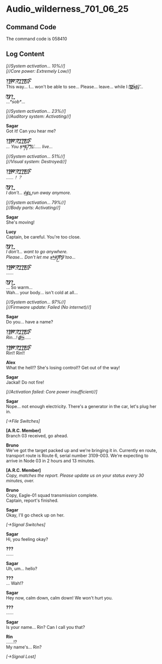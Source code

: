 # Audio_wilderness_701_06_25
## Command Code
The command code is 058410

## Log Content
*[//System activation… 10%//]<br>
[//Core power: Extremely Low//]*

**?́͢?̴͘͢͝?̶̶̴̕?̛́͡_̴̛?̨͜͝͝͞?͢͢͜͢?̀̀͢͞?̶҉͠_̨̛͘?̴͘͡**<br>
This way... I... won't be able to see... Please... leave... while I 3̡͝҉z̀҉͏̸͟ḱ̶̴͜)̧̛́v̡͠...

**?҉̕͜͞?̷̷̸́?͜͢**<br>
...*\*sob\**...

*[//System activation… 23%//]<br>
[//Auditory system: Activating//]*

**Sagar**<br>
Got it! Can you hear me?

**?́͢?̴͘͢͝?̶̶̴̕?̛́͡_̴̛?̨͜͝͝͞?͢͢͜͢?̀̀͢͞?̶҉͠_̨̛͘?̴͘͡**<br>
*... You K̶̨\*̴̷̧̧̕$̢̡͘7͝͏̧͘͠%҉̀…... live...*

*[//System activation... 51%//]<br>
[//Visual system: Destroyed//]*

**?́͢?̴͘͢͝?̶̶̴̕?̛́͡_̴̛?̨͜͝͝͞?͢͢͜͢?̀̀͢͞?̶҉͠_̨̛͘?̴͘͡**<br>
*……！？*

**?҉̕͜͞?̷̷̸́?͜͢**<br>
*I don't... v̸́͢͢d̴̷̷͢s̨͜ run away anymore.*

*[//System activation... 79%//]<br>
[//Body parts: Activating//]*

**Sagar**<br>
She's moving!

**Lucy**<br>
Captain, be careful. You're too close.

**?҉̕͜͞?̷̷̸́?͜͢**<br>
*I don't... want to go anywhere.<br>
Please... Don't let me x̶͟\*̴͜\#̢̡̀͘͜)͝͡P҉̧̨̛9̛̀ too...*

**?́͢?̴͘͢͝?̶̶̴̕?̛́͡_̴̛?̨͜͝͝͞?͢͢͜͢?̀̀͢͞?̶҉͠_̨̛͘?̴͘͡**<br>
......

**?҉̕͜͞?̷̷̸́?͜͢**<br>
... So warm...<br>
Wah... your body... isn't cold at all...

*[//System activation... 97%//]<br>
[//Firmware update: Failed (No internet)//]*

**Sagar**<br>
Do you... have a name?

**?́͢?̴͘͢͝?̶̶̴̕?̛́͡_̴̛?̨͜͝͝͞?͢͢͜͢?̀̀͢͞?̶҉͠_̨̛͘?̴͘͡**<br>
*Rin...! p̷͢͠҉҉=̵̷̴͘͟......*

**?́͢?̴͘͢͝?̶̶̴̕?̛́͡_̴̛?̨͜͝͝͞?͢͢͜͢?̀̀͢͞?̶҉͠_̨̛͘?̴͘͡**<br>
Rin!! Rin!!

**Alex**<br>
What the hell!? She's losing control!? Get out of the way!

**Sagar**<br>
Jackal! Do not fire!

*[//Activation failed: Core power insufficient//]*

**Sagar**<br>
Nope... not enough electricity. There's a generator in the car, let's plug her in.

*[→File Switches]*

**[A.R.C. Member]**<br>
Branch 03 received, go ahead.

**Bruno**<br>
We've got the target packed up and we're bringing it in. Currently en route, transport route is Route 6, serial number 3109\-003. We're expecting to arrive in Node 03 in 2 hours and 13 minutes.

**[A.R.C. Member]**<br>
*Copy, matches the report. Please update us on your status every 30 minutes, over.*

**Bruno**<br>
Copy, Eagle\-01 squad transmission complete.<br>
Captain, report's finished.

**Sagar**<br>
Okay, I'll go check up on her.

*[→Signal Switches]*

**Sagar**<br>
Hi, you feeling okay?

**???**<br>
......

**Sagar**<br>
Uh, um... hello?

**???**<br>
... Wah!?

**Sagar**<br>
Hey now, calm down, calm down! We won't hurt you.

**???**<br>
......

**Sagar**<br>
Is your name... Rin? Can I call you that?

**Rin**<br>
......!?<br>
My name's... Rin?

*[→Signal Lost]*
